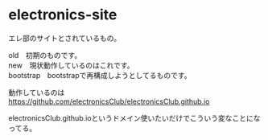 # electronics-site 
エレ部のサイトとされているもの。  

old　初期のものです。  
new　現状動作しているのはこれです。  
bootstrap　bootstrapで再構成しようとしてるものです。

動作しているのは
https://github.com/electronicsClub/electronicsClub.github.io

electronicsClub.github.ioというドメイン使いたいだけでこういう変なことになってる。
